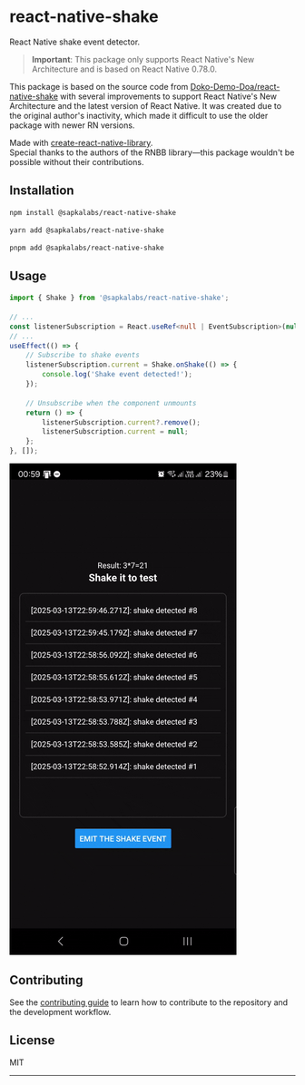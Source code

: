 # react-native-shake

React Native shake event detector.

> **Important**: This package only supports React Native's New Architecture and is based on React Native 0.78.0.

This package is based on the source code from [Doko-Demo-Doa/react-native-shake](https://github.com/Doko-Demo-Doa/react-native-shake) with several improvements to support React Native's New Architecture and the latest version of React Native. It was created due to the original author's inactivity, which made it difficult to use the older package with newer RN versions.

Made with [create-react-native-library](https://github.com/callstack/react-native-builder-bob).  
Special thanks to the authors of the RNBB library—this package wouldn't be possible without their contributions.

## Installation

```sh
npm install @sapkalabs/react-native-shake
```

```sh
yarn add @sapkalabs/react-native-shake
```

```sh
pnpm add @sapkalabs/react-native-shake
```

## Usage


```TypeScript
import { Shake } from '@sapkalabs/react-native-shake';

// ...
const listenerSubscription = React.useRef<null | EventSubscription>(null);
// ...
useEffect(() => {
    // Subscribe to shake events
    listenerSubscription.current = Shake.onShake(() => {
        console.log('Shake event detected!');
    });

    // Unsubscribe when the component unmounts
    return () => {
        listenerSubscription.current?.remove();
        listenerSubscription.current = null;
    };
}, []);
```

![Shake](.github-media\Screen_Recording_20250314_010000_ShakeExample.gif)



## Contributing

See the [contributing guide](CONTRIBUTING.md) to learn how to contribute to the repository and the development workflow.

## License

MIT

---